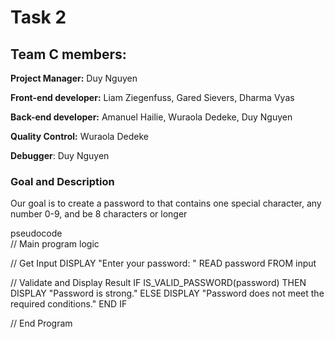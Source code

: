 # Task 2 #
## Team C members:
**Project Manager:**
Duy Nguyen

**Front-end developer:**
Liam Ziegenfuss, Gared Sievers, Dharma Vyas

**Back-end developer:**
Amanuel Hailie, Wuraola Dedeke, Duy Nguyen

**Quality Control:**
Wuraola Dedeke

**Debugger**:
Duy Nguyen<br/>


### Goal and Description
Our goal is to create a password to that contains one special character, any number 0-9, and be 8 characters or longer


pseudocode<br/>
// Main program logic

// Get Input
DISPLAY "Enter your password: "
READ password FROM input

// Validate and Display Result
IF IS_VALID_PASSWORD(password) THEN
    DISPLAY "Password is strong."
ELSE
    DISPLAY "Password does not meet the required conditions."
END IF

// End Program
